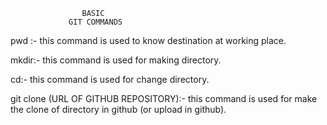                     BASIC
                 GIT COMMANDS

pwd :-
this command is used to know destination at working place.

mkdir:-
this command is used for making directory.

cd:- 
this command is used for change directory.

git clone (URL OF GITHUB REPOSITORY):-
this command is used for make the clone of directory in github (or upload in github).
